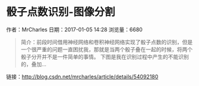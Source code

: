 # 骰子点数识别-图像分割
作者：MrCharles
日期：2017-01-05 14:28
浏览量：6680
> 简介：前段时间借用神经网络和卷积神经网络实现了骰子点数的识别，但是一个很严重的问题一直困扰我，那就是当两个骰子叠在一起的时候，将两个骰子分开并不是一件简单的事情。
下图是我在识别过程中产生的不能识别的，叠加...

 链接：http://blog.csdn.net/mrcharles/article/details/54092180
